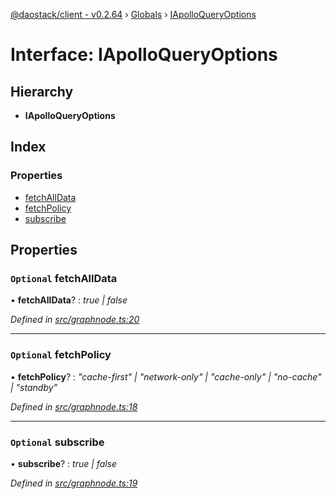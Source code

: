 [@daostack/client - v0.2.64](../README.md) › [Globals](../globals.md) › [IApolloQueryOptions](iapolloqueryoptions.md)

# Interface: IApolloQueryOptions

## Hierarchy

* **IApolloQueryOptions**

## Index

### Properties

* [fetchAllData](iapolloqueryoptions.md#optional-fetchalldata)
* [fetchPolicy](iapolloqueryoptions.md#optional-fetchpolicy)
* [subscribe](iapolloqueryoptions.md#optional-subscribe)

## Properties

### `Optional` fetchAllData

• **fetchAllData**? : *true | false*

*Defined in [src/graphnode.ts:20](https://github.com/dorgtech/client/blob/74940d1/src/graphnode.ts#L20)*

___

### `Optional` fetchPolicy

• **fetchPolicy**? : *"cache-first" | "network-only" | "cache-only" | "no-cache" | "standby"*

*Defined in [src/graphnode.ts:18](https://github.com/dorgtech/client/blob/74940d1/src/graphnode.ts#L18)*

___

### `Optional` subscribe

• **subscribe**? : *true | false*

*Defined in [src/graphnode.ts:19](https://github.com/dorgtech/client/blob/74940d1/src/graphnode.ts#L19)*
